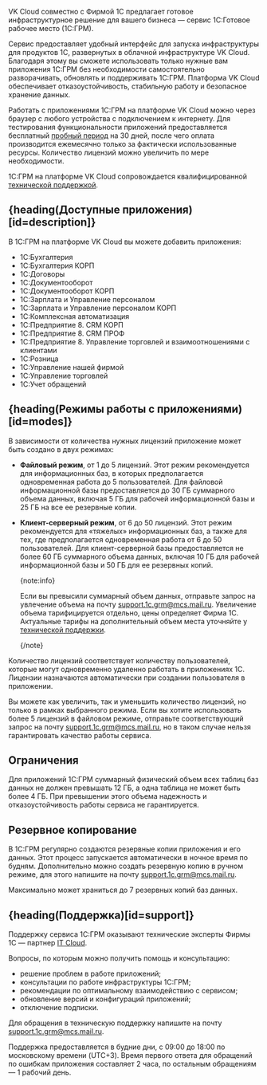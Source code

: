 VK Cloud совместно с Фирмой 1С предлагает готовое инфраструктурное решение для вашего бизнеса — сервис 1С:Готовое рабочее место (1С:ГРМ). 

Сервис предоставляет удобный интерфейс для запуска инфраструктуры для продуктов 1С, развернутых в облачной инфраструктуре VK Cloud. Благодаря этому вы сможете использовать только нужные вам приложения 1С:ГРМ без необходимости самостоятельно разворачивать, обновлять и поддерживать 1C:ГРМ. Платформа VK Cloud обеспечивает отказоустойчивость, стабильную работу и безопасное хранение данных.

Работать с приложениями 1С:ГРМ на платформе VK Cloud можно через браузер с любого устройства с подключением к интернету. Для тестирования функциональности приложений предоставляется бесплатный [пробный период](/ru/applications-and-services/1cgrm/tariffication#demo_period) на 30 дней, после чего оплата производится ежемесячно только за фактически использованные ресурсы. Количество лицензий можно увеличить по мере необходимости.

1С:ГРМ на платформе VK Cloud сопровождается квалифицированной [технической поддержкой](#support).

## {heading(Доступные приложения)[id=description]}

В 1С:ГРМ на платформе VK Cloud вы можете добавить приложения:

- 1С:Бухгалтерия 
- 1С:Бухгалтерия КОРП 
- 1С:Договоры
- 1С:Документооборот 
- 1С:Документооборот КОРП 
- 1С:Зарплата и Управление персоналом 
- 1С:Зарплата и Управление персоналом КОРП
- 1С:Комплексная автоматизация
- 1С:Предприятие 8. СRM КОРП
- 1С:Предприятие 8. СRM ПРОФ
- 1С:Предприятие 8. Управление торговлей и взаимоотношениями с клиентами
- 1С:Розница  
- 1С:Управление нашей фирмой
- 1С:Управление торговлей 
- 1С:Учет обращений

## {heading(Режимы работы с приложениями)[id=modes]}

В зависимости от количества нужных лицензий приложение может быть создано в двух режимах:

- **Файловый режим**, от 1 до 5 лицензий. Этот режим рекомендуется для информационных баз, в которых предполагается одновременная работа до 5 пользователей. Для файловой информационной базы предоставляется до 30 ГБ суммарного объема данных, включая 5 ГБ для рабочей информационной базы и 25 ГБ на все ее резервные копии. 
- **Клиент-серверный режим**, от 6 до 50 лицензий. Этот режим рекомендуется для «тяжелых» информационных баз, а также для тех, где предполагается одновременная работа от 6 до 50 пользователей. Для клиент-серверной базы предоставляется не более 60 ГБ суммарного объема данных, включая 10 ГБ для рабочей информационной базы и 50 ГБ для ее резервных копий.

   {note:info}

   Если вы превысили суммарный объем данных, отправьте запрос на увлечение объема на почту [support.1c.grm@mcs.mail.ru](mailto:support.1c.grm@mcs.mail.ru). Увеличение объема тарифицируется отдельно, цены определяет Фирма 1С. Актуальные тарифы на дополнительный объем места уточняйте у [технической поддержки](#support).

   {/note}

Количество лицензий соответствует количеству пользователей, которые могут одновременно удаленно работать в приложениях 1С. Лицензии назначаются автоматически при создании пользователя в приложении. 

Вы можете как увеличить, так и уменьшить количество лицензий, но только в рамках выбранного режима. Если вы хотите использовать более 5 лицензий в файловом режиме, отправьте соответствующий запрос на почту [support.1c.grm@mcs.mail.ru](mailto:support.1c.grm@mcs.mail.ru), но в таком случае нельзя гарантировать качество работы сервиса.

## Ограничения

Для приложений 1С:ГРМ суммарный физический объем всех таблиц баз данных не должен превышать 12 ГБ, а одна таблица не может быть более 4 ГБ. При превышении этого объема надежность и отказоустойчивость работы сервиса не гарантируется.

## Резервное копирование

В 1С:ГРМ регулярно создаются резервные копии приложения и его данных. Этот процесс запускается автоматически в ночное время по будням. Дополнительно можно создать резервную копию в ручном режиме, для этого напишите на почту [support.1c.grm@mcs.mail.ru](mailto:support.1c.grm@mcs.mail.ru).

Максимально может храниться до 7 резервных копий баз данных.

## {heading(Поддержка)[id=support]}

Поддержку сервиса 1С:ГРМ оказывают технические эксперты Фирмы 1С — партнер [IT Cloud](https://itcloud.pro).

Вопросы, по которым можно получить помощь и консультацию:

- решение проблем в работе приложений;
- консультации по работе инфраструктуры 1С:ГРМ;
- рекомендации по оптимальному взаимодействию с сервисом;
- обновление версий и конфигураций приложений;
- отключение подписки.

Для обращения в техническую поддержку напишите на почту [support.1c.grm@mcs.mail.ru](mailto:support.1c.grm@mcs.mail.ru).

Поддержка предоставляется в будние дни, с 09:00 до 18:00 по московскому времени (UTC+3). Время первого ответа для обращений по ошибкам приложения составляет 2 часа, по остальным обращениям — 1 рабочий день.
